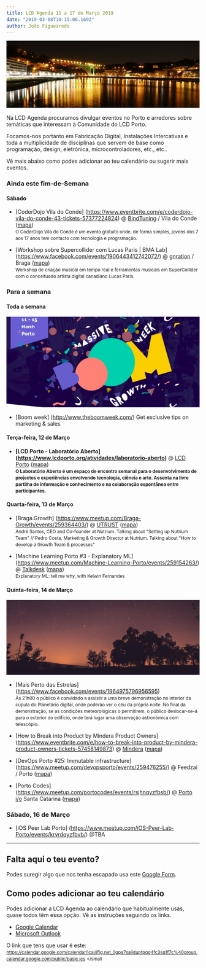 ```yaml
---
title: LCD Agenda 11 a 17 de Março 2019
date: "2019-03-08T10:15:06.169Z"
author: João Figueiredo
---
```


<img src="arrabida.jpg" /><br />


Na LCD Agenda procuramos divulgar eventos no Porto e arredores sobre temáticas que interessam à Comunidade do LCD Porto.

Focamos-nos portanto em Fabricação Digital, Instalações Intercativas e toda a multiplicidade de disciplinas que servem de base como programação, design, eletrónica, microcontroladores, etc., etc..

Vê mais abaixo como podes adicionar ao teu calendário ou sugerir mais eventos.



### Ainda este fim-de-Semana


#### Sábado

* [CoderDojo Vila do Conde]
(https://www.eventbrite.com/e/coderdojo-vila-do-conde-43-tickets-57377224824)
@ [BindTuning](https://bindtuning.com/) / Vila do Conde
([mapa](https://goo.gl/maps/Wyxbbj969Ry))
<br /><small>
O CoderDojo Vila do Conde é um evento gratuito onde, de forma simples, jovens dos 7 aos 17 anos tem contacto com tecnologia e programação.
</small>


* [Workshop sobre Supercollider com Lucas Paris | BMA Lab]
(https://www.facebook.com/events/1906443412742072/)
@ [gnration](http://www.gnration.pt/) / Braga
([mapa](https://goo.gl/maps/FoRAom2wzhF2))
<br /><small>
Workshop de criação musical em tempo real e ferramentas musicais em SuperCollider com o conceituado artista digital canadiano Lucas Paris.
</small>


### Para a semana

#### Toda a semana 

<img src="boom.jpg" /><br />

* [Boom week]
(http://www.theboomweek.com/)
Get exclusive tips on marketing & sales


#### Terça-feira, 12 de Março

* **[LCD Porto - Laboratório Aberto]
(https://www.lcdporto.org/atividades/laboratorio-aberto)**
@ [LCD Porto](https://lcdporto.org/)
([mapa](https://goo.gl/maps/A65zj4ZXTrp))
<br /><small>
**O Laboratório Aberto é um espaço de encontro semanal para o desenvolvimento de projectos e experiências envolvendo tecnologia, ciência e arte. Assenta na livre partilha de informação e conhecimento e na colaboração espontânea entre participantes.**
</small>


#### Quarta-feira, 13 de Março

* [Braga.Growth]
(https://www.meetup.com/Braga-Growth/events/259364403/)
@ [UTRUST](https://utrust.com/)
([mapa](https://goo.gl/maps/5wzLUzPKFWS2))
<br /><small>
André Santos, CEO and Co-founder at Nutrium. Talking about "Setting up Nutrium Team" // Pedro Costa, Marketing & Growth Director at Nutrium. Talking about "How to develop a Growth Team & processes"
</small>

* [Machine Learning Porto #3 - Explanatory ML]
(https://www.meetup.com/Machine-Learning-Porto/events/259154263/)
@ [Talkdesk](https://www.talkdesk.com/)
([mapa](https://goo.gl/maps/7evdpYhQWS52))
<br /><small>
Explanatory ML: tell me why, with Kelwin Fernandes
</small>


#### Quinta-feira, 14 de Março

<img src="stars.jpg" /><br />

* [Mais Perto das Estrelas]
(https://www.facebook.com/events/1964975796956595)
<br /><small>
Às 21h00 o público é convidado a assistir a uma breve demonstração no interior da cúpula do Planetário digital, onde poderão ver o céu da própria noite. No final da demonstração, se as condições meteorológicas o permitirem, o público deslocar-se-á para o exterior do edifício, onde terá lugar uma observação astronómica com telescópio.
</small>

* [How to Break into Product by Mindera Product Owners]
(https://www.eventbrite.com/e/how-to-break-into-product-by-mindera-product-owners-tickets-57458149873)
@ [Mindera](https://mindera.com/)
([mapa](https://goo.gl/maps/QRzJqBng38S2))

* [DevOps Porto #25: Immutable infrastructure]
(https://www.meetup.com/devopsporto/events/259476255/)
@ Feedzai / Porto
([mapa](https://goo.gl/maps/gS7qMTq1Pey))

* [Porto Codes]
(https://www.meetup.com/portocodes/events/rsjhnqyzfbsb/)
@ [Porto i/o](http://porto.io/) Santa Catarina
([mapa](https://goo.gl/maps/psfyAW9T3nF2))



### Sábado, 16 de Março

* [iOS Peer Lab Porto]
(https://www.meetup.com/iOS-Peer-Lab-Porto/events/krvrdqyzfbvb/)
@TBA




---

## Falta aqui o teu evento?

Podes suregir algo que nos tenha escapado usa este [Google Form](https://docs.google.com/forms/d/e/1FAIpQLSd_lOqzaRXBpCmAbJ9ODMuWPgkLzaN4xABgRX6HXPpDSDUB7Q/viewform?usp=sf_link).

## Como podes adicionar ao teu calendário

Podes adicionar a LCD Agenda ao calendário que habitualmente usas, quase todos têm essa opção. Vê as instruções seguindo os links.

* [Google Calendar](https://support.google.com/calendar/answer/37100?co=GENIE.Platform%3DDesktop&hl=en)
* [Microsoft Outlook](https://support.office.com/en-us/article/Import-or-subscribe-to-a-calendar-in-Outlook-com-cff1429c-5af6-41ec-a5b4-74f2c278e98c)

O link que tens que usar é este:
<br /><small>
https://calendar.google.com/calendar/ical/jfig.net_0gpa7saiiduptpqg4fc3sq1f7c%40group.calendar.google.com/public/basic.ics
</small

